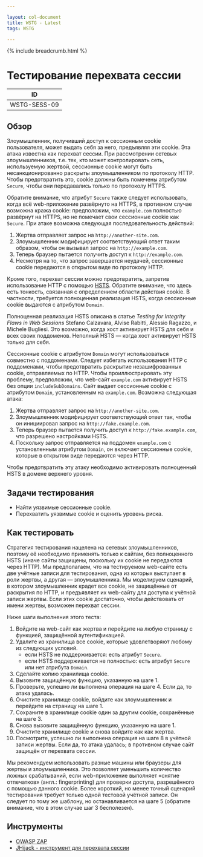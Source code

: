 ```yaml
---

layout: col-document
title: WSTG - Latest
tags: WSTG

---
```


{% include breadcrumb.html %}
# Тестирование перехвата сессии

|ID          |
|------------|
|WSTG-SESS-09|

## Обзор

Злоумышленник, получивший доступ к сессионным cookie пользователя, может выдать себя за него, предъявляя эти cookie. Эта атака известна как перехват сессии. При рассмотрении сетевых злоумышленников, т.е. тех, кто может контролировать сеть, используемую жертвой, сессионные cookie могут быть несанкционированно раскрыты злоумышленником по протоколу HTTP. Чтобы предотвратить это, cookie должны быть помечены атрибутом `Secure`, чтобы они передавались только по протоколу HTTPS.

Обратите внимание, что атрибут `Secure` также следует использовать, когда всё web-приложение развёрнуто на HTTPS, в противном случае возможна кража cookie: предположим, что `example.com` полностью развёрнут на HTTPS, но не помечает свои сессионные cookie как `Secure`. При атаке возможна следующая последовательность действий:

1. Жертва отправляет запрос на `http://another-site.com`.
2. Злоумышленник модифицирует соответствующий ответ таким образом, чтобы он вызывал запрос на `http://example.com`.
3. Теперь браузер пытается получить доступ к `http://example.com`.
4. Несмотря на то, что запрос завершается неудачей, сессионные cookie передаются в открытом виде по протоколу HTTP.

Кроме того, перехват сессии можно предотвратить, запретив использование HTTP с помощью [HSTS](https://ru.wikipedia.org/wiki/HSTS). Обратите внимание, что здесь есть тонкость, связанная с определением области действия cookie. В частности, требуется полноценная реализация HSTS, когда сессионные cookie выдаются с атрибутом `Domain`.

Полноценная реализация HSTS описана в статье *Testing for Integrity Flaws in Web Sessions* Stefano Calzavara, Alvise Rabitti, Alessio Ragazzo, и Michele Bugliesi. Это возможно, когда хост активирует HSTS для себя и всех своих поддоменов. Неполный HSTS — когда хост активирует HSTS только для себя.

Сессионные cookie с атрибутом `Domain` могут использоваться совместно с поддоменами. Следует избегать использования HTTP с поддоменами, чтобы предотвратить раскрытие незашифрованных cookie, отправляемых по HTTP. Чтобы проиллюстрировать эту проблему, предположим, что web-сайт `example.com` активирует HSTS без опции `includeSubDomains`. Сайт выдает сессионные cookie с атрибутом `Domain`, установленным на `example.com`. Возможна следующая атака:

1. Жертва отправляет запрос на `http://another-site.com`.
2. Злоумышленник модифицирует соответствующий ответ так, чтобы он инициировал запрос на `http://fake.example.com`.
3. Теперь браузер пытается получить доступ к `http://fake.example.com`, что разрешено настройками HSTS.
4. Поскольку запрос отправляется на поддомен `example.com` с установленным атрибутом `Domain`, он включает сессионные cookie, которые в открытом виде передаются через HTTP.

Чтобы предотвратить эту атаку необходимо активировать полноценный HSTS в домене верхнего уровня.

## Задачи тестирования

- Найти уязвимые сессионные cookie.
- Перехватить уязвимые cookie и оценить уровень риска.

## Как тестировать

Стратегия тестирования нацелена на сетевых злоумышленников, поэтому её необходимо применять только к сайтам, без полноценного HSTS (иначе сайты защищены, поскольку их cookie не передаются через HTTP). Мы предполагаем, что на тестируемом web-сайте есть две учётные записи для тестирования, одна из которых выступает в роли жертвы, а другая — злоумышленника. Мы моделируем сценарий, в котором злоумышленник крадет все cookie, не защищённые от раскрытия по HTTP, и предъявляет их web-сайту для доступа к учётной записи жертвы. Если этих cookie достаточно, чтобы действовать от имени жертвы, возможен перехват сессии.

Ниже шаги выполнения этого теста:

1. Войдите на web-сайт как жертва и перейдите на любую страницу с функцией, защищённой аутентификацией.
2. Удалите из хранилища все cookie, которые удовлетворяют любому из следующих условий.
    - если HSTS не поддерживается: есть атрибут `Secure`.
    - если HSTS поддерживается не полностью: есть атрибут `Secure` или нет атрибута `Domain`.
3. Сделайте копию хранилища cookie.
4. Вызовите защищённую функцию, указанную на шаге 1.
5. Проверьте, успешно ли выполнена операция на шаге 4. Если да, то атака удалась.
6. Очистите хранилище cookie, войдите как злоумышленник и перейдите на страницу на шаге 1.
7. Сохраните в хранилище cookie один за другим cookie, сохранённые на шаге 3.
8. Снова вызовите защищённую функцию, указанную на шаге 1.
9. Очистите хранилище cookie и снова войдите как как жертва.
10. Посмотрите, успешно ли выполнена операция на шаге 8 в учётной записи жертвы. Если да, то атака удалась; в противном случае сайт защищён от перехвата сессии.

Мы рекомендуем использовать разные машины или браузеры для жертвы и злоумышленника. Это позволяет уменьшить количество ложных срабатываний, если web-приложение выполняет «снятие отпечатков» (англ.: fingerprinting) для проверки доступа, разрешённого с помощью данного cookie. Более короткий, но менее точный сценарий тестирования требует только одной тестовой учётной записи. Он следует по тому же шаблону, но останавливается на шаге 5 (обратите внимание, что в этом случае шаг 3 бесполезен).

## Инструменты

- [OWASP ZAP](https://www.zaproxy.org)
- [JHijack - инструмент для перехвата сессии](https://github.com/yehgdotnet/JHijack)
